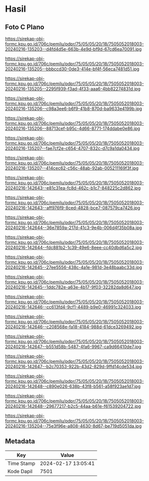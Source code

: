 # Hasil

## Foto C Plano

https://sirekap-obj-formc.kpu.go.id/706c/pemilu/pdpr/75/05/05/20/18/7505052018003-20240216-135203--d4fd4d5e-663b-4e9d-bf9d-67cd6ea70091.jpg

https://sirekap-obj-formc.kpu.go.id/706c/pemilu/pdpr/75/05/05/20/18/7505052018003-20240216-135205--bbbccd30-0de3-414e-bf4f-56eca7481d51.jpg

https://sirekap-obj-formc.kpu.go.id/706c/pemilu/pdpr/75/05/05/20/18/7505052018003-20240216-135205--2295f939-f3ad-4f33-aaa6-4bb82274831d.jpg

https://sirekap-obj-formc.kpu.go.id/706c/pemilu/pdpr/75/05/05/20/18/7505052018003-20240216-135206--c98a3ee6-b6f9-41b8-870d-ba9633e4199b.jpg

https://sirekap-obj-formc.kpu.go.id/706c/pemilu/pdpr/75/05/05/20/18/7505052018003-20240216-135206--88713cef-b95c-4d66-8771-174ddabe0e86.jpg

https://sirekap-obj-formc.kpu.go.id/706c/pemilu/pdpr/75/05/05/20/18/7505052018003-20240216-135207--fae7cf2e-c654-4707-832c-d7c9a1da0434.jpg

https://sirekap-obj-formc.kpu.go.id/706c/pemilu/pdpr/75/05/05/20/18/7505052018003-20240216-135207--414cec62-c56c-48ab-92ab-005211169f3f.jpg

https://sirekap-obj-formc.kpu.go.id/706c/pemilu/pdpr/75/05/05/20/18/7505052018003-20240216-142643--e81c31ea-fc8d-462c-b1c7-848225c2d862.jpg

https://sirekap-obj-formc.kpu.go.id/706c/pemilu/pdpr/75/05/05/20/18/7505052018003-20240216-142643--aff976f9-8ced-4828-bce7-087579ca7426.jpg

https://sirekap-obj-formc.kpu.go.id/706c/pemilu/pdpr/75/05/05/20/18/7505052018003-20240216-142644--36e7859a-217d-41c3-9e4b-006d4f35b08a.jpg

https://sirekap-obj-formc.kpu.go.id/706c/pemilu/pdpr/75/05/05/20/18/7505052018003-20240216-142644--fdc881b2-1c39-49e6-8eee-cc40dbd6a5c2.jpg

https://sirekap-obj-formc.kpu.go.id/706c/pemilu/pdpr/75/05/05/20/18/7505052018003-20240216-142645--27ee5556-438c-4a1e-981d-3e48baabc33d.jpg

https://sirekap-obj-formc.kpu.go.id/706c/pemilu/pdpr/75/05/05/20/18/7505052018003-20240216-142645--1ddc782e-a63e-4b17-9f03-32282da8d647.jpg

https://sirekap-obj-formc.kpu.go.id/706c/pemilu/pdpr/75/05/05/20/18/7505052018003-20240216-142646--cc613fd4-9cf1-4489-b9e0-46991c324033.jpg

https://sirekap-obj-formc.kpu.go.id/706c/pemilu/pdpr/75/05/05/20/18/7505052018003-20240216-142646--c208568e-fa18-4184-988d-61dce3269492.jpg

https://sirekap-obj-formc.kpu.go.id/706c/pemilu/pdpr/75/05/05/20/18/7505052018003-20240216-142647--b551d58b-5487-4fa6-9967-ca9d66410de7.jpg

https://sirekap-obj-formc.kpu.go.id/706c/pemilu/pdpr/75/05/05/20/18/7505052018003-20240216-142647--b2c70353-922b-43d2-829d-9ffd14cde534.jpg

https://sirekap-obj-formc.kpu.go.id/706c/pemilu/pdpr/75/05/05/20/18/7505052018003-20240216-142648--c890e026-638b-43f8-b561-a58f923ae1d7.jpg

https://sirekap-obj-formc.kpu.go.id/706c/pemilu/pdpr/75/05/05/20/18/7505052018003-20240216-142648--29677217-b2c5-44aa-b61e-f61539204722.jpg

https://sirekap-obj-formc.kpu.go.id/706c/pemilu/pdpr/75/05/05/20/18/7505052018003-20240216-135204--75e3f96e-a808-4630-8d67-be719d5051da.jpg


## Metadata

| Key        | Value               |
| ---------- | ------------------- |
| Time Stamp | 2024-02-17 13:05:41 |
| Kode Dapil | 7501                |



